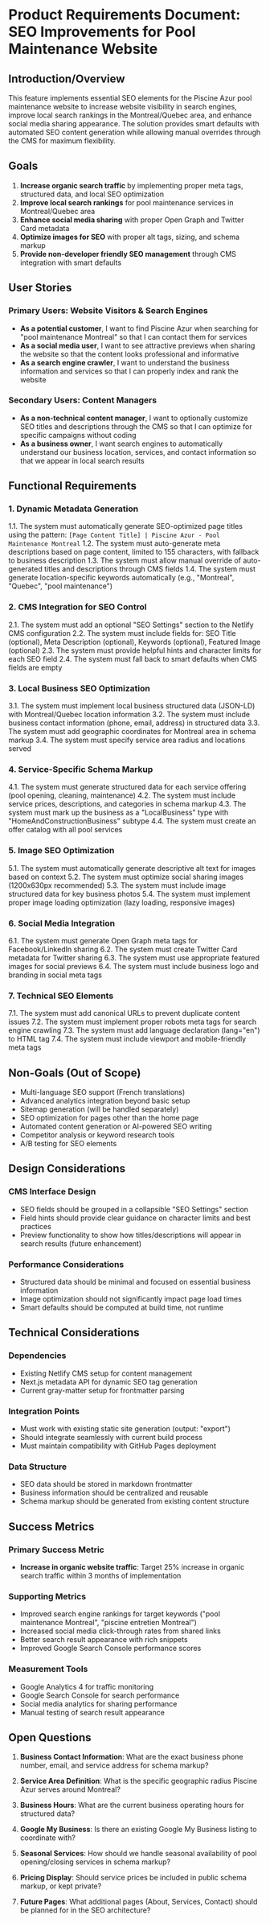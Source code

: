 # Product Requirements Document: SEO Improvements for Pool Maintenance Website

## Introduction/Overview

This feature implements essential SEO elements for the Piscine Azur pool maintenance website to increase website visibility in search engines, improve local search rankings in the Montreal/Quebec area, and enhance social media sharing appearance. The solution provides smart defaults with automated SEO content generation while allowing manual overrides through the CMS for maximum flexibility.

## Goals

1. **Increase organic search traffic** by implementing proper meta tags, structured data, and local SEO optimization
2. **Improve local search rankings** for pool maintenance services in Montreal/Quebec area
3. **Enhance social media sharing** with proper Open Graph and Twitter Card metadata
4. **Optimize images for SEO** with proper alt tags, sizing, and schema markup
5. **Provide non-developer friendly SEO management** through CMS integration with smart defaults

## User Stories

### Primary Users: Website Visitors & Search Engines

- **As a potential customer**, I want to find Piscine Azur when searching for "pool maintenance Montreal" so that I can contact them for services
- **As a social media user**, I want to see attractive previews when sharing the website so that the content looks professional and informative
- **As a search engine crawler**, I want to understand the business information and services so that I can properly index and rank the website

### Secondary Users: Content Managers

- **As a non-technical content manager**, I want to optionally customize SEO titles and descriptions through the CMS so that I can optimize for specific campaigns without coding
- **As a business owner**, I want search engines to automatically understand our business location, services, and contact information so that we appear in local search results

## Functional Requirements

### 1. Dynamic Metadata Generation

1.1. The system must automatically generate SEO-optimized page titles using the pattern: `[Page Content Title] | Piscine Azur - Pool Maintenance Montreal`
1.2. The system must auto-generate meta descriptions based on page content, limited to 155 characters, with fallback to business description
1.3. The system must allow manual override of auto-generated titles and descriptions through CMS fields
1.4. The system must generate location-specific keywords automatically (e.g., "Montreal", "Quebec", "pool maintenance")

### 2. CMS Integration for SEO Control

2.1. The system must add an optional "SEO Settings" section to the Netlify CMS configuration
2.2. The system must include fields for: SEO Title (optional), Meta Description (optional), Keywords (optional), Featured Image (optional)
2.3. The system must provide helpful hints and character limits for each SEO field
2.4. The system must fall back to smart defaults when CMS fields are empty

### 3. Local Business SEO Optimization

3.1. The system must implement local business structured data (JSON-LD) with Montreal/Quebec location information
3.2. The system must include business contact information (phone, email, address) in structured data
3.3. The system must add geographic coordinates for Montreal area in schema markup
3.4. The system must specify service area radius and locations served

### 4. Service-Specific Schema Markup

4.1. The system must generate structured data for each service offering (pool opening, cleaning, maintenance)
4.2. The system must include service prices, descriptions, and categories in schema markup
4.3. The system must mark up the business as a "LocalBusiness" type with "HomeAndConstructionBusiness" subtype
4.4. The system must create an offer catalog with all pool services

### 5. Image SEO Optimization

5.1. The system must automatically generate descriptive alt text for images based on context
5.2. The system must optimize social sharing images (1200x630px recommended)
5.3. The system must include image structured data for key business photos
5.4. The system must implement proper image loading optimization (lazy loading, responsive images)

### 6. Social Media Integration

6.1. The system must generate Open Graph meta tags for Facebook/LinkedIn sharing
6.2. The system must create Twitter Card metadata for Twitter sharing
6.3. The system must use appropriate featured images for social previews
6.4. The system must include business logo and branding in social meta tags

### 7. Technical SEO Elements

7.1. The system must add canonical URLs to prevent duplicate content issues
7.2. The system must implement proper robots meta tags for search engine crawling
7.3. The system must add language declaration (lang="en") to HTML tag
7.4. The system must include viewport and mobile-friendly meta tags

## Non-Goals (Out of Scope)

- Multi-language SEO support (French translations)
- Advanced analytics integration beyond basic setup
- Sitemap generation (will be handled separately)
- SEO optimization for pages other than the home page
- Automated content generation or AI-powered SEO writing
- Competitor analysis or keyword research tools
- A/B testing for SEO elements

## Design Considerations

### CMS Interface Design

- SEO fields should be grouped in a collapsible "SEO Settings" section
- Field hints should provide clear guidance on character limits and best practices
- Preview functionality to show how titles/descriptions will appear in search results (future enhancement)

### Performance Considerations

- Structured data should be minimal and focused on essential business information
- Image optimization should not significantly impact page load times
- Smart defaults should be computed at build time, not runtime

## Technical Considerations

### Dependencies

- Existing Netlify CMS setup for content management
- Next.js metadata API for dynamic SEO tag generation
- Current gray-matter setup for frontmatter parsing

### Integration Points

- Must work with existing static site generation (output: "export")
- Should integrate seamlessly with current build process
- Must maintain compatibility with GitHub Pages deployment

### Data Structure

- SEO data should be stored in markdown frontmatter
- Business information should be centralized and reusable
- Schema markup should be generated from existing content structure

## Success Metrics

### Primary Success Metric

- **Increase in organic website traffic**: Target 25% increase in organic search traffic within 3 months of implementation

### Supporting Metrics

- Improved search engine rankings for target keywords ("pool maintenance Montreal", "piscine entretien Montreal")
- Increased social media click-through rates from shared links
- Better search result appearance with rich snippets
- Improved Google Search Console performance scores

### Measurement Tools

- Google Analytics 4 for traffic monitoring
- Google Search Console for search performance
- Social media analytics for sharing performance
- Manual testing of search result appearance

## Open Questions

1. **Business Contact Information**: What are the exact business phone number, email, and service address for schema markup?

2. **Service Area Definition**: What is the specific geographic radius Piscine Azur serves around Montreal?

3. **Business Hours**: What are the current business operating hours for structured data?

4. **Google My Business**: Is there an existing Google My Business listing to coordinate with?

5. **Seasonal Services**: How should we handle seasonal availability of pool opening/closing services in schema markup?

6. **Pricing Display**: Should service prices be included in public schema markup, or kept private?

7. **Future Pages**: What additional pages (About, Services, Contact) should be planned for in the SEO architecture?
